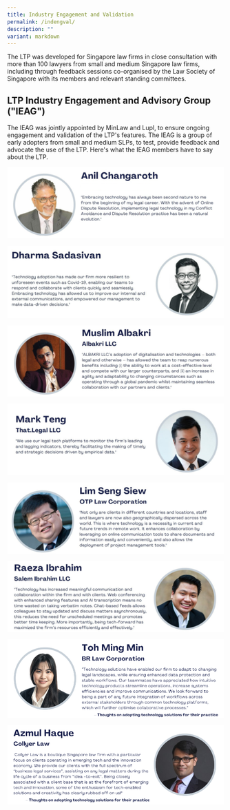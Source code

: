 ```yaml
---
title: Industry Engagement and Validation
permalink: /indengval/
description: ""
variant: markdown
---
```

The LTP was developed for Singapore law firms in close consultation with more than 100 lawyers from small and medium Singapore law firms, including through feedback sessions co-organised by the Law Society of Singapore with its members and relevant standing committees.

## LTP Industry Engagement and Advisory Group ("IEAG")

The IEAG was jointly appointed by MinLaw and Lupl, to ensure ongoing engagement and validation of the LTP's features. The IEAG is a group of early adopters from small and medium SLPs, to test, provide feedback and advocate the use of the LTP. Here's what the IEAG members have to say about the LTP.


![Anil Changaroth](/images/IEAG/1AC_final.png)

![Dharma Sadasivan](/images/IEAG/2DS-final.png)

![Muslim Albakri](/images/IEAG/5MA-final.png)

![Mark Teng](/images/IEAG/4MT-final.png)

![Lim Seng Siew](/images/IEAG/7LSS-final.png)

![Raeza Ibrahim](/images/IEAG/8RI-final.png)

![Toh Ming Min](/images/IEAG/9TMM-final.png)

![Azmul Haque](/images/IEAG/10AH-final.png)